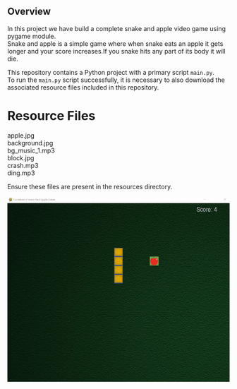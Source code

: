 ## Overview
In this project we have build a complete snake and apple video game using pygame module.  
Snake and apple is a simple game where when snake eats an apple it gets longer and your score increases.If you snake hits any part of its body it will die.  

This repository contains a Python project with a primary script `main.py`.  
To run the `main.py` script successfully, it is necessary to also download the associated resource files included in this repository.
# Resource Files  

apple.jpg  
background.jpg  
bg_music_1.mp3  
block.jpg  
crash.mp3  
ding.mp3  

Ensure these  files are present in the resources directory.

![Game Preview](game_preview.gif)
